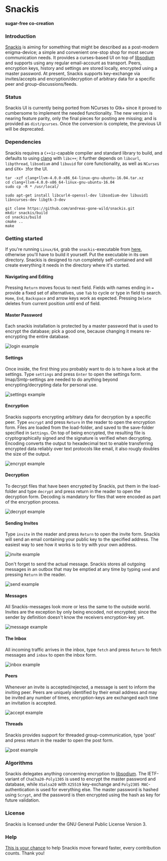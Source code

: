 # Snackis
#### sugar-free co-creation

### Introduction
[Snackis](http://groups.csail.mit.edu/mac/classes/6.805/articles/crypto/cypherpunks/may-crypto-manifesto.html) is aiming for something that might be described as a post-modern enigma-device; a simple and convenient one-stop shop for most secure communication needs. It provides a curses-based UI on top of [libsodium](https://github.com/jedisct1/libsodium) and supports using any regular email-account as transport. Peers, encryption keys, history and settings are stored locally, encrypted using a master password. At present, Snackis supports key-exchange via invites/accepts and encryption/decryption of arbitrary data for a specific peer and group-discussions/feeds.

### Status
Snackis UI is currently being ported from NCurses to Gtk+ since it proved to cumbersome to implement the needed functionality. The new version is nearing feature parity, only the final pieces for posting are missing; and is provided as ```dist/gcurses```. Once the conversion is complete, the previous UI will be deprecated.

### Dependencies
Snackis requires a ```C++1z```-capable compiler and standard library to build, and defaults to using [clang](http://releases.llvm.org/download.html#4.0.0) with ```libc++```; it further depends on ```libcurl```, ```libpthread```, ```libsodium``` and ```libuuid``` for core functionality, as well as ```NCurses``` and ```GTK+ 3```for the UI.

```
tar -xzf clang+llvm-4.0.0-x86_64-linux-gnu-ubuntu-16.04.tar.xz
cd clang+llvm-4.0.0-x86_64-linux-gnu-ubuntu-16.04
sudo cp -R * /usr/local/

sudo apt-get install libcurl4-openssl-dev libsodium-dev libuuid1 libncurses-dev libgtk-3-dev
```

```
git clone https://github.com/andreas-gone-wild/snackis.git
mkdir snackis/build
cd snackis/build
cmake ..
make
```

### Getting started
If you're running ```Linux/64```, grab the ```snackis```-executable from [here](https://github.com/andreas-gone-wild/snackis/tree/master/dist), otherwise you'll have to build it yourself. Put the executable in its own directory. Snackis is designed to run completely self-contained and will create everything it needs in the directory where it's started.

#### Navigating and Editing
Pressing ```Return``` moves focus to next field. Fields with names ending in ```=``` provide a fixed set of alternatives, use ```Tab``` to cycle or type in field to search. ```Home```, ```End```, ```Backspace``` and arrow keys work as expected. Pressing ```Delete``` deletes from current position until end of field.

#### Master Password
Each snackis installation is protected by a master password that is used to encrypt the database; pick a good one, because changing it means re-encrypting the entire database.

![login example](images/login.png?raw=true)

#### Settings
Once inside, the first thing you probably want to do is to have a look at the settings. Type ```settings``` and press ```Enter``` to open the settings form. Imap/Smtp-settings are needed to do anything beyond encrypting/decrypting data for personal use.

![settings example](images/settings.png?raw=true)

#### Encryption
Snackis supports encrypting arbitrary data for decryption by a specific peer. Type ```encrypt``` and press ```Return``` in the reader to open the encryption form. Files are loaded from the load-folder, and saved to the save-folder specified in ```Settings```. On top of being encrypted, the resulting file is cryptographically signed and the signature is verified when decrypting. Encoding converts the output to hexadecimal text to enable transferring encrypted data reliably over text protocols like email, it also rougly doubles the size of the output.

![encrypt example](images/encrypt.png?raw=true)

#### Decryption
To decrypt files that have been encrypted by Snackis, put them in the load-folder and type ```decrypt``` and press return in the reader to open the decryption form. Decoding is mandatory for files that were encoded as part of the encryption process.

![decrypt example](images/decrypt.png?raw=true)

#### Sending Invites
Type ```invite``` in the reader and press ```Return``` to open the invite form. Snackis will send an email containing your public key to the specified address. The easiest way to see how it works is to try with your own address.

![invite example](images/invite.png?raw=true)

Don't forget to send the actual message. Snackis stores all outgoing messages in an outbox that may be emptied at any time by typing ```send``` and pressing ```Return``` in the reader.

![send example](images/send.png?raw=true)

#### Messages
All Snackis-messages look more or less the same to the outside world. Invites are the exception by only being encoded, not encrypted; since the sender by definition doesn't know the receivers encryption-key yet.

![message example](images/message.png?raw=true)

#### The Inbox
All incoming traffic arrives in the inbox, type ```fetch``` and press ```Return``` to fetch messages and ```inbox``` to open the inbox form.

![inbox example](images/inbox.png?raw=true)

#### Peers
Whenever an invite is accepted/rejected, a message is sent to inform the inviting peer. Peers are uniquely identified by their email address and may be invited any number of times, encryption-keys are exchanged each time an invitation is accepted.

![accept example](images/accept.png?raw=true)

#### Threads
Snackis provides support for threaded group-communication, type 'post' and press return in the reader to open the post form.

![post example](images/post.png?raw=true)

### Algorithms
Snackis delegates anything concerning encryption to [libsodium](https://github.com/jedisct1/libsodium). The IETF-variant of ```ChaCha20-Poly1305``` is used to encrypt the master password and database, while ```XSalsa20``` with ```X25519``` key-exchange and ```Poly2305 MAC```-authentication is used for everything else. The master password is hashed using ```Scrypt```, and the password is then encrypted using the hash as key for future validation.

### License
Snackis is licensed under the GNU General Public License Version 3.

### Help
[This is your chance](https://www.paypal.me/c4life) to help Snackis move forward faster, every contribution counts. Thank you!